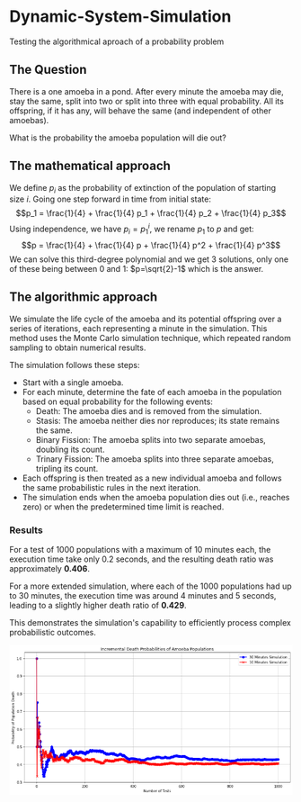 # Dynamic-System-Simulation
Testing the algorithmical aproach of a probability problem

## The Question

There is a one amoeba in a pond. After every minute the amoeba may die, stay the same, split into two or split into three with equal probability. All its offspring, if it has any, will behave the same (and independent of other amoebas).   

What is the probability the amoeba population will die out?

## The mathematical approach 

We define $p_i$ as the probability of extinction of the population of starting size $i$.
Going one step forward in time from initial state:
$$p_1 = \frac{1}{4} + \frac{1}{4} p_1 + \frac{1}{4} p_2 + \frac{1}{4} p_3$$
Using independence, we have $p_i = p_1^i$, we rename $p_1$ to $p$ and get:
$$p = \frac{1}{4} + \frac{1}{4} p + \frac{1}{4} p^2 + \frac{1}{4} p^3$$
We can solve this third-degree polynomial and we get 3 solutions, only one of these being between $0$ and $1$: $p=\sqrt{2}-1$ which is the answer.

## The algorithmic approach 

We simulate the life cycle of the amoeba and its potential offspring over a series of iterations, each representing a minute in the simulation. 
This method uses the Monte Carlo simulation technique, which repeated random sampling to obtain numerical results.

The simulation follows these steps:
- Start with a single amoeba.
- For each minute, determine the fate of each amoeba in the population based on equal probability for the following events:
    - Death: The amoeba dies and is removed from the simulation.
    - Stasis: The amoeba neither dies nor reproduces; its state remains the same.
    - Binary Fission: The amoeba splits into two separate amoebas, doubling its count.
    - Trinary Fission: The amoeba splits into three separate amoebas, tripling its count.
- Each offspring is then treated as a new individual amoeba and follows the same probabilistic rules in the next iteration.
- The simulation ends when the amoeba population dies out (i.e., reaches zero) or when the predetermined time limit is reached.

### Results

For a test of 1000 populations with a maximum of 10 minutes each, the execution time take only 0.2 seconds, and the resulting death ratio was approximately __0.406__.  

For a more extended simulation, where each of the 1000 populations had up to 30 minutes, the execution time was around 4 minutes and 5 seconds, leading to a slightly higher death ratio of __0.429__.

This demonstrates the simulation's capability to efficiently process complex probabilistic outcomes.

![The results](https://github.com/MatthieuHanania/Dynamic-System-Simulation/blob/main/results.png)
